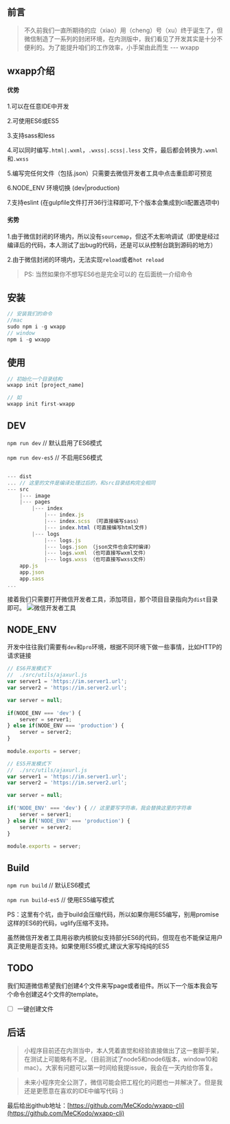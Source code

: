 
## 前言

> 不久前我们一直所期待的应（xiao）用（cheng）号（xu）终于诞生了，但微信制造了一系列的封闭环境，在内测版中，我们看见了开发其实是十分不便利的。为了能提升咱们的工作效率，小手架由此而生 --- wxapp

## wxapp介绍

#### 优势

1.可以在任意IDE中开发

2.可使用ES6或ES5

3.支持sass和less

4.可以同时编写`.html|.wxml`，`.wxss|.scss|.less` 文件，最后都会转换为`.wxml`和`.wxss`

5.编写完任何文件（包括.json）只需要去微信开发者工具中点击重启即可预览

6.NODE_ENV 环境切换 (dev|production)

7.支持eslint (在gulpfile文件打开36行注释即可,下个版本会集成到cli配置选项中)

#### 劣势

1.由于微信封闭的环境内，所以没有`sourcemap`，但这不太影响调试（即使是经过编译后的代码，本人测试了出bug的代码，还是可以从控制台跳到源码的地方）

2.由于微信封闭的环境内，无法实现`reload`或者`hot reload`

> PS: 当然如果你不想写ES6也是完全可以的 在后面统一介绍命令

## 安装

```js
// 安装我们的命令
//mac
sudo npm i -g wxapp
// window
npm i -g wxapp
```

## 使用

```js
// 初始化一个目录结构
wxapp init [project_name]

// 如
wxapp init first-wxapp
```

## DEV

`npm run dev` // 默认启用了ES6模式

`npm run dev-es5` // 不启用ES6模式

```js

--- dist
... // 这里的文件是编译处理过后的，和src目录结构完全相同     
--- src
    |--- image
    |--- pages
        |--- index
            |--- index.js
            |--- index.scss （可直接编写sass）
            |--- index.html (可直接编写html文件)
        |--- logs
            |--- logs.js
            |--- logs.json （json文件也会实时编译）
            |--- logs.wxml （也可直接写wxml文件）
            |--- logs.wxss （也可直接写wxss文件）
    app.js
    app.json
    app.sass
...
```

接着我们只需要打开微信开发者工具，添加项目，那个项目目录指向为`dist`目录即可。
![微信开发者工具](http://7xim8z.com1.z0.glb.clouddn.com/xiaochengxu-1.png)

## NODE_ENV

开发中往往我们需要有`dev`和`pro`环境，根据不同环境下做一些事情，比如HTTP的请求链接

```js
// ES6开发模式下
//  ./src/utils/ajaxurl.js
var server1 = 'https://im.server1.url';
var server2 = 'https://im.server2.url';

var server = null;
        
if(NODE_ENV === 'dev') {
	server = server1;
} else if(NODE_ENV === 'production') {
	server = server2;
}
  
module.exports = server;
```
```js
// ES5开发模式下  
//  ./src/utils/ajaxurl.js
var server1 = 'https://im.server1.url';
var server2 = 'https://im.server2.url';

var server = null;
        
if('NODE_ENV' === 'dev') { // 这里要写字符串，我会替换这里的字符串
	server = server1;
} else if('NODE_ENV' === 'production') {
	server = server2;
}
  
module.exports = server;
```

## Build

`npm run build` // 默认ES6模式 

`npm run build-es5` // 使用ES5编写模式

PS：这里有个坑，由于build会压缩代码，所以如果你用ES5编写，别用promise这样的ES6的代码，uglify压缩不支持。

虽然微信开发者工具用谷歌内核貌似支持部分ES6的代码，但现在也不能保证用户真正使用是否支持。如果使用ES5模式,建议大家写纯纯的ES5

## TODO

我们知道微信希望我们创建4个文件来写page或者组件。所以下一个版本我会写个命令创建这4个文件的template。

- [ ] 一键创建文件

## 后话

> 小程序目前还在内测当中，本人凭着直觉和经验直接做出了这一套脚手架，在测试上可能略有不足。（目前测试了node5和node6版本，window10和mac）。大家有问题可以第一时间给我提issue，我会在一天内给你答复。

> 未来小程序完全公测了，微信可能会把工程化的问题也一并解决了。但是我还是更愿意在喜欢的IDE中编写代码 :)

最后给出github地址：[https://github.com/MeCKodo/wxapp-cli](https://github.com/MeCKodo/wxapp-cli)

